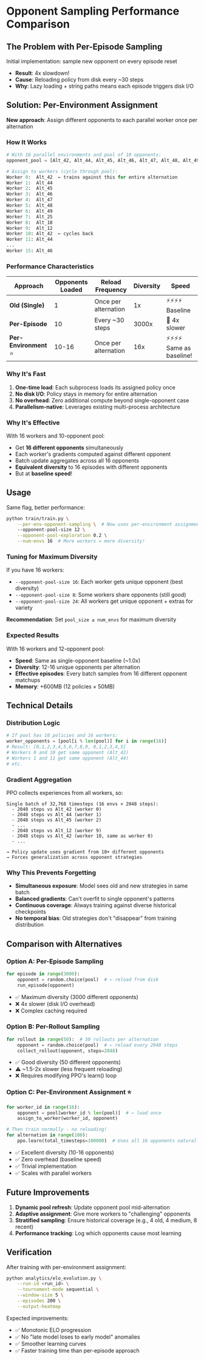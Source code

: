 # Opponent Sampling Performance Comparison

## The Problem with Per-Episode Sampling

Initial implementation: sample new opponent on every episode reset
- **Result**: 4x slowdown! 
- **Cause**: Reloading policy from disk every ~30 steps
- **Why**: Lazy loading + string paths means each episode triggers disk I/O

## Solution: Per-Environment Assignment

**New approach**: Assign different opponents to each parallel worker once per alternation

### How It Works

```python
# With 16 parallel environments and pool of 10 opponents:
opponent_pool = [Alt_42, Alt_44, Alt_45, Alt_46, Alt_47, Alt_48, Alt_49, Alt_25, Alt_18, Alt_12]

# Assign to workers (cycle through pool):
Worker 0:  Alt_42  ← trains against this for entire alternation
Worker 1:  Alt_44
Worker 2:  Alt_45
Worker 3:  Alt_46
Worker 4:  Alt_47
Worker 5:  Alt_48
Worker 6:  Alt_49
Worker 7:  Alt_25
Worker 8:  Alt_18
Worker 9:  Alt_12
Worker 10: Alt_42  ← cycles back
Worker 11: Alt_44
...
Worker 15: Alt_46
```

### Performance Characteristics

| Approach | Opponents Loaded | Reload Frequency | Diversity | Speed |
|----------|-----------------|------------------|-----------|-------|
| **Old (Single)** | 1 | Once per alternation | 1x | ⚡️⚡️⚡️⚡️ Baseline |
| **Per-Episode** | 10 | Every ~30 steps | 3000x | 🐌 4x slower |
| **Per-Environment** ⭐ | 10-16 | Once per alternation | 16x | ⚡️⚡️⚡️⚡️ Same as baseline! |

### Why It's Fast

1. **One-time load**: Each subprocess loads its assigned policy once
2. **No disk I/O**: Policy stays in memory for entire alternation  
3. **No overhead**: Zero additional compute beyond single-opponent case
4. **Parallelism-native**: Leverages existing multi-process architecture

### Why It's Effective

With 16 workers and 10-opponent pool:
- Get **16 different opponents** simultaneously
- Each worker's gradients computed against different opponent
- Batch update aggregates across all 16 opponents
- **Equivalent diversity** to 16 episodes with different opponents
- But at **baseline speed**!

## Usage

Same flag, better performance:

```bash
python train/train.py \
    --per-env-opponent-sampling \  # Now uses per-environment assignment
    --opponent-pool-size 12 \
    --opponent-pool-exploration 0.2 \
    --num-envs 16  # More workers = more diversity!
```

### Tuning for Maximum Diversity

If you have 16 workers:
- `--opponent-pool-size 16`: Each worker gets unique opponent (best diversity)
- `--opponent-pool-size 8`: Some workers share opponents (still good)
- `--opponent-pool-size 24`: All workers get unique opponent + extras for variety

**Recommendation**: Set `pool_size ≥ num_envs` for maximum diversity

### Expected Results

With 16 workers and 12-opponent pool:
- **Speed**: Same as single-opponent baseline (~1.0x)
- **Diversity**: 12-16 unique opponents per alternation
- **Effective episodes**: Every batch samples from 16 different opponent matchups
- **Memory**: +600MB (12 policies × 50MB)

## Technical Details

### Distribution Logic

```python
# If pool has 10 policies and 16 workers:
worker_opponents = [pool[i % len(pool)] for i in range(16)]
# Result: [0,1,2,3,4,5,6,7,8,9, 0,1,2,3,4,5]
# Workers 0 and 10 get same opponent (Alt_42)
# Workers 1 and 11 get same opponent (Alt_44)
# etc.
```

### Gradient Aggregation

PPO collects experiences from all workers, so:
```
Single batch of 32,768 timesteps (16 envs × 2048 steps):
  - 2048 steps vs Alt_42 (worker 0)
  - 2048 steps vs Alt_44 (worker 1)
  - 2048 steps vs Alt_45 (worker 2)
  - ...
  - 2048 steps vs Alt_12 (worker 9)
  - 2048 steps vs Alt_42 (worker 10, same as worker 0)
  - ...
  
→ Policy update uses gradient from 10+ different opponents
→ Forces generalization across opponent strategies
```

### Why This Prevents Forgetting

- **Simultaneous exposure**: Model sees old and new strategies in same batch
- **Balanced gradients**: Can't overfit to single opponent's patterns
- **Continuous coverage**: Always training against diverse historical checkpoints
- **No temporal bias**: Old strategies don't "disappear" from training distribution

## Comparison with Alternatives

### Option A: Per-Episode Sampling
```python
for episode in range(3000):
    opponent = random.choice(pool)  # ← reload from disk
    run_episode(opponent)
```
- ✅ Maximum diversity (3000 different opponents)
- ❌ 4x slower (disk I/O overhead)
- ❌ Complex caching required

### Option B: Per-Rollout Sampling  
```python
for rollout in range(50):  # 50 rollouts per alternation
    opponent = random.choice(pool)  # ← reload every 2048 steps
    collect_rollout(opponent, steps=2048)
```
- ✅ Good diversity (50 different opponents)
- ⚠️ ~1.5-2x slower (less frequent reloading)
- ❌ Requires modifying PPO's learn() loop

### Option C: Per-Environment Assignment ⭐
```python
for worker_id in range(16):
    opponent = pool[worker_id % len(pool)]  # ← load once
    assign_to_worker(worker_id, opponent)

# Then train normally - no reloading!
for alternation in range(100):
    ppo.learn(total_timesteps=100000)  # Uses all 16 opponents naturally
```
- ✅ Excellent diversity (10-16 opponents)
- ✅ Zero overhead (baseline speed)
- ✅ Trivial implementation
- ✅ Scales with parallel workers

## Future Improvements

1. **Dynamic pool refresh**: Update opponent pool mid-alternation
2. **Adaptive assignment**: Give more workers to "challenging" opponents  
3. **Stratified sampling**: Ensure historical coverage (e.g., 4 old, 4 medium, 8 recent)
4. **Performance tracking**: Log which opponents cause most learning

## Verification

After training with per-environment assignment:

```bash
python analytics/elo_evolution.py \
    --run-id <run_id> \
    --tournament-mode sequential \
    --window-size 5 \
    --episodes 200 \
    --output-heatmap
```

Expected improvements:
- ✅ Monotonic ELO progression
- ✅ No "late model loses to early model" anomalies
- ✅ Smoother learning curves
- ✅ Faster training time than per-episode approach

